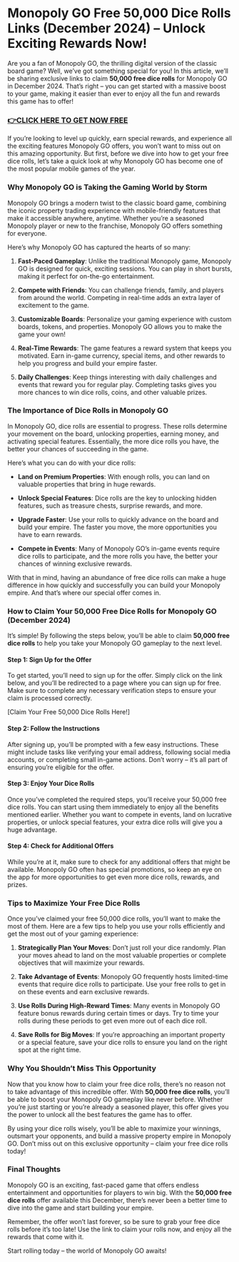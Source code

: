 # Monopoly GO Free 50,000 Dice Rolls Links (December 2024) – Unlock Exciting Rewards Now!

Are you a fan of Monopoly GO, the thrilling digital version of the classic board game? Well, we’ve got something special for you! In this article, we’ll be sharing exclusive links to claim **50,000 free dice rolls** for Monopoly GO in December 2024. That’s right – you can get started with a massive boost to your game, making it easier than ever to enjoy all the fun and rewards this game has to offer!

### [👉CLICK HERE TO GET NOW FREE](https://freeforyou.xyz/monopoly/go/)

If you’re looking to level up quickly, earn special rewards, and experience all the exciting features Monopoly GO offers, you won’t want to miss out on this amazing opportunity. But first, before we dive into how to get your free dice rolls, let’s take a quick look at why Monopoly GO has become one of the most popular mobile games of the year.

### Why Monopoly GO is Taking the Gaming World by Storm

Monopoly GO brings a modern twist to the classic board game, combining the iconic property trading experience with mobile-friendly features that make it accessible anywhere, anytime. Whether you’re a seasoned Monopoly player or new to the franchise, Monopoly GO offers something for everyone.

Here’s why Monopoly GO has captured the hearts of so many:

1. **Fast-Paced Gameplay**: Unlike the traditional Monopoly game, Monopoly GO is designed for quick, exciting sessions. You can play in short bursts, making it perfect for on-the-go entertainment.
  
2. **Compete with Friends**: You can challenge friends, family, and players from around the world. Competing in real-time adds an extra layer of excitement to the game.
  
3. **Customizable Boards**: Personalize your gaming experience with custom boards, tokens, and properties. Monopoly GO allows you to make the game your own!

4. **Real-Time Rewards**: The game features a reward system that keeps you motivated. Earn in-game currency, special items, and other rewards to help you progress and build your empire faster.

5. **Daily Challenges**: Keep things interesting with daily challenges and events that reward you for regular play. Completing tasks gives you more chances to win dice rolls, coins, and other valuable prizes.

### The Importance of Dice Rolls in Monopoly GO

In Monopoly GO, dice rolls are essential to progress. These rolls determine your movement on the board, unlocking properties, earning money, and activating special features. Essentially, the more dice rolls you have, the better your chances of succeeding in the game.

Here’s what you can do with your dice rolls:

- **Land on Premium Properties**: With enough rolls, you can land on valuable properties that bring in huge rewards.
  
- **Unlock Special Features**: Dice rolls are the key to unlocking hidden features, such as treasure chests, surprise rewards, and more.
  
- **Upgrade Faster**: Use your rolls to quickly advance on the board and build your empire. The faster you move, the more opportunities you have to earn rewards.
  
- **Compete in Events**: Many of Monopoly GO’s in-game events require dice rolls to participate, and the more rolls you have, the better your chances of winning exclusive rewards.

With that in mind, having an abundance of free dice rolls can make a huge difference in how quickly and successfully you can build your Monopoly empire. And that’s where our special offer comes in.

### How to Claim Your **50,000 Free Dice Rolls** for Monopoly GO (December 2024)

It’s simple! By following the steps below, you’ll be able to claim **50,000 free dice rolls** to help you take your Monopoly GO gameplay to the next level.

#### Step 1: **Sign Up for the Offer**

To get started, you’ll need to sign up for the offer. Simply click on the link below, and you’ll be redirected to a page where you can sign up for free. Make sure to complete any necessary verification steps to ensure your claim is processed correctly.

[Claim Your Free 50,000 Dice Rolls Here!]

#### Step 2: **Follow the Instructions**

After signing up, you’ll be prompted with a few easy instructions. These might include tasks like verifying your email address, following social media accounts, or completing small in-game actions. Don’t worry – it’s all part of ensuring you’re eligible for the offer.

#### Step 3: **Enjoy Your Dice Rolls**

Once you’ve completed the required steps, you’ll receive your 50,000 free dice rolls. You can start using them immediately to enjoy all the benefits mentioned earlier. Whether you want to compete in events, land on lucrative properties, or unlock special features, your extra dice rolls will give you a huge advantage.

#### Step 4: **Check for Additional Offers**

While you’re at it, make sure to check for any additional offers that might be available. Monopoly GO often has special promotions, so keep an eye on the app for more opportunities to get even more dice rolls, rewards, and prizes.

### Tips to Maximize Your Free Dice Rolls

Once you’ve claimed your free 50,000 dice rolls, you’ll want to make the most of them. Here are a few tips to help you use your rolls efficiently and get the most out of your gaming experience:

1. **Strategically Plan Your Moves**: Don’t just roll your dice randomly. Plan your moves ahead to land on the most valuable properties or complete objectives that will maximize your rewards.

2. **Take Advantage of Events**: Monopoly GO frequently hosts limited-time events that require dice rolls to participate. Use your free rolls to get in on these events and earn exclusive rewards.

3. **Use Rolls During High-Reward Times**: Many events in Monopoly GO feature bonus rewards during certain times or days. Try to time your rolls during these periods to get even more out of each dice roll.

4. **Save Rolls for Big Moves**: If you’re approaching an important property or a special feature, save your dice rolls to ensure you land on the right spot at the right time.

### Why You Shouldn’t Miss This Opportunity

Now that you know how to claim your free dice rolls, there’s no reason not to take advantage of this incredible offer. With **50,000 free dice rolls**, you’ll be able to boost your Monopoly GO gameplay like never before. Whether you’re just starting or you’re already a seasoned player, this offer gives you the power to unlock all the best features the game has to offer.

By using your dice rolls wisely, you’ll be able to maximize your winnings, outsmart your opponents, and build a massive property empire in Monopoly GO. Don’t miss out on this exclusive opportunity – claim your free dice rolls today!

### Final Thoughts

Monopoly GO is an exciting, fast-paced game that offers endless entertainment and opportunities for players to win big. With the **50,000 free dice rolls** offer available this December, there’s never been a better time to dive into the game and start building your empire.

Remember, the offer won’t last forever, so be sure to grab your free dice rolls before it’s too late! Use the link to claim your rolls now, and enjoy all the rewards that come with it.

Start rolling today – the world of Monopoly GO awaits!
